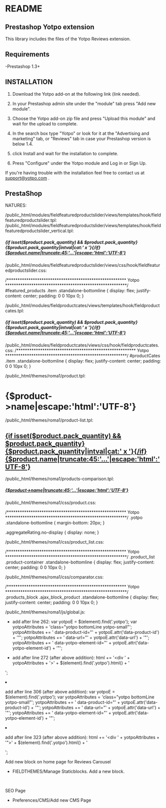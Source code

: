 README
======

Prestashop Yotpo extension
--------------------------
This library includes the files of the Yotpo Reviews extension.


Requirements
------------
-Prestashop 1.3+

INSTALLATION
------------

1. Download the Yotpo add-on at the following link (link needed).
2. In your Prestashop admin site under the "module" tab press "Add new module".
3. Choose the Yotpo add-on zip file and press "Upload this module" and wait for the upload to complete.

4. In the search box type "Yotpo" or look for it at the "Advertising and marketing" tab, or "Reviews" tab in case your Prestashop version is below 1.4.
5. click Install and wait for the installation to complete.
6. Press "Configure" under the Yotpo module and Log in or Sign Up.

If you're having trouble with the installation feel free to contact us at support@yotpo.com .


PrestaShop
----------

NATURES:

/public_html/modules/fieldfeaturedproductslider/views/templates/hook/fieldfeaturedproductslider.tpl:
/public_html/modules/fieldfeaturedproductslider/views/templates/hook/fieldfeaturedproductslider_vertical.tpl:
                                <div class="right-block">
                                    <h5 class="sub_title_font">
                                    {if isset($product.pack_quantity) && $product.pack_quantity}{$product.pack_quantity|intval|cat:' x '}{/if}
                                    <a class="product-name" href="{$product.link|escape:'html':'UTF-8'}" title="{$product.name|escape:'html':'UTF-8'}">
                                        {$product.name|truncate:45:'...'|escape:'html':'UTF-8'}
                                    </a>
                                </h5>
                                <div class="yotpo bottomLine" 
                                        data-product-id="{$product.id_product|intval}"
                                        data-url="{$product.link|escape:'html':'UTF-8'}">
                                </div>


/public_html/modules/fieldfeaturedproductslider/views/css/hook/fieldfeaturedproductslider.css:

/*******************************************************
Yotpo
********************************************************/
#featured_products .item .standalone-bottomline {
    display: flex;
    justify-content: center;
    padding: 0 0 10px 0;
}


/public_html/modules/fieldproductcates/views/templates/hook/fieldproductcates.tpl:
                                <div class="right-block">
                                    <h5 class="sub_title_font">
                                    {if isset($product.pack_quantity) && $product.pack_quantity}{$product.pack_quantity|intval|cat:' x '}{/if}
                                    <a class="product-name" href="{$product.link|escape:'html':'UTF-8'}" title="{$product.name|escape:'html':'UTF-8'}">
                                        {$product.name|truncate:45:'...'|escape:'html':'UTF-8'}
                                    </a>
                                </h5>
                                <div class="yotpo bottomLine"
                                        data-product-id="{$product.id_product|intval}"
                                        data-url="{$product.link|escape:'html':'UTF-8'}">
                                </div>


/public_html/modules/fieldproductcates/views/css/hook/fieldproductcates.css:
/*******************************************************
Yotpo
********************************************************/
#productCates .item .standalone-bottomline {
    display: flex;
    justify-content: center;
    padding: 0 0 10px 0;
}


/public_html/themes/roma1/product.tpl:
                        <h1 itemprop="name">{$product->name|escape:'html':'UTF-8'}</h1>
                        <div class="yotpo bottomLine"
                                data-product-id="{$yotpoProductId|intval}"
                                data-url="{$yotpoProductLink|escape:'htmlall':'UTF-8'}">
                        </div>


/public_html/themes/roma1/product-list.tpl:
            <h2 itemprop="name">
                <a class="product-name" href="{$product.link|escape:'html':'UTF-8'}" title="{$product.name|escape:'html':'UTF-8'}" itemprop="url" >
                    {if isset($product.pack_quantity) && $product.pack_quantity}<strong>{$product.pack_quantity|intval|cat:' x '}</strong>{/if}
                    {$product.name|truncate:45:'...'|escape:'html':'UTF-8'}
                </a>
            </h2>
            <div class="yotpo bottomLine" 
                data-product-id="{$product.id_product|intval}"
                data-url="{$product.link|escape:'html':'UTF-8'}">
            </div>

/public_html/themes/roma1/products-comparison.tpl:
                                                <h5>
                                                    	<a class="product-name" href="{$product->getLink()|escape:'html':'UTF-8'}" title="{$product->name|truncate:32:'...'|escape:'html':'UTF-8'}">
                                                                {$product->name|truncate:45:'...'|escape:'html':'UTF-8'}
                                                        </a>
                                                </h5>
                                                <div class="yotpo bottomLine"
                                                        data-product-id="{$product->id}"
                                                        data-url="{$product->getLink()|escape:'html':'UTF-8'}">
                                                </div>


/public_html/themes/roma1/css/product.css:

/*******************************************************
Yotpo
********************************************************/
.yotpo .standalone-bottomline {
    margin-bottom: 20px;
}

.aggregateRating.no-display {
    display: none;
}


/public_html/themes/roma1/css/product_list.css:

/*******************************************************
Yotpo
********************************************************/
.product_list .product-container .standalone-bottomline {
    display: flex;
    justify-content: center;
    padding: 0 0 10px 0;
}


/public_html/themes/roma1/css/comparator.css:

/*******************************************************
Yotpo
********************************************************/
.products_block .ajax_block_product .standalone-bottomline {
    display: flex;
    justify-content: center;
    padding: 0 0 10px 0;
}


/public_html/themes/roma1/js/global.js:
- add after line 262:
                        var yotpoE = $(element).find('.yotpo');
                        var yotpoAttributes = 'class="yotpo bottomLine yotpo-small"';
                        yotpoAttributes += ' data-product-id="' + yotpoE.attr('data-product-id') + '"';
                        yotpoAttributes += ' data-url="' + yotpoE.attr('data-url') + '"';
                        yotpoAttributes += ' data-yotpo-element-id="' + yotpoE.attr('data-yotpo-element-id') + '"';

- add after line 272 (after above addition):
                                        html += '<div ' + yotpoAttributes + '>' + $(element).find('.yotpo').html() + '</div>';

- add after line 306 (after above addition):
                        var yotpoE = $(element).find('.yotpo');
                        var yotpoAttributes = 'class="yotpo bottomLine yotpo-small"';
                        yotpoAttributes += ' data-product-id="' + yotpoE.attr('data-product-id') + '"';
                        yotpoAttributes += ' data-url="' + yotpoE.attr('data-url') + '"';
                        yotpoAttributes += ' data-yotpo-element-id="' + yotpoE.attr('data-yotpo-element-id') + '"';

- add after line 323 (after above addition):
                                html += '<div ' + yotpoAttributes + '">' + $(element).find('.yotpo').html() + '</div>';


Add new block on home page for Reviews Carousel
  - FIELDTHEMES/Manage Staticblocks.  Add a new block.

<div class="yotpo yotpo-reviews-carousel" data-background-color="transparent" data-mode="most_recent" data-type="both" data-count="9" data-show-bottomline="1" data-autoplay-enabled="1" data-autoplay-speed="3000" data-show-navigation="1">&nbsp;</div>
<div style="clear: both;"></div>


SEO Page
  - Preferences/CMS/Add new CMS Page

<div class="block title_center horizontal_mode">
<div class="yotpo yotpo-reviews-carousel" data-background-color="transparent" data-mode="most_recent" data-type="both" data-count="9" data-show-bottomline="1" data-autoplay-enabled="1" data-autoplay-speed="3000" data-show-navigation="1">&nbsp;</div>
<div style="clear: both;"></div>
<script>// <![CDATA[
(function e(){var e=document.createElement("script");e.type="text/javascript",e.async=!0, e.src="//staticw2.yotpo.com/### API KEY ###/widget.js";var t=document.getElementsByTagName("script")[0]; t.parentNode.insertBefore(e,t)})();
// ]]></script>
<div id="yotpo-testimonials-custom-tab"></div>
</div>

